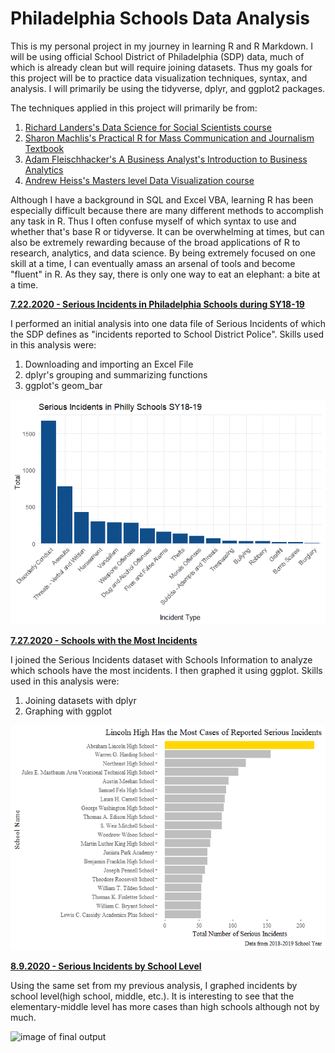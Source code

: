 # Philadelphia Schools Data Analysis

This is my personal project in my journey in learning R and R Markdown. I will be using official School District of Philadelphia (SDP) data, much of which is already clean but will require joining datasets. Thus my goals for this project will be to practice data visualization techniques, syntax, and analysis.
I will primarily be using the tidyverse, dplyr, and ggplot2 packages. 

The techniques applied in this project will primarily be from:

  1. [Richard Landers's Data Science for Social Scientists course](http://datascience.tntlab.org/)
  2. [Sharon Machlis's Practical R for Mass Communication and Journalism Textbook](https://www.routledge.com/Practical-R-for-Mass-Communication-and-Journalism/Machlis/p/book/9781138726918?utm_source=crcpress.com&utm_medium=referral)
  3. [Adam Fleischhacker's A Business Analyst's Introduction to Business Analytics](https://www.causact.com/index.html#welcome)
  4. [Andrew Heiss's Masters level Data Visualization course](https://datavizf18.classes.andrewheiss.com/)

Although I have a background in SQL and Excel VBA, learning R has been especially difficult because there are many different methods to accomplish any task in R. Thus I often confuse myself of which syntax to use and whether that's base R or tidyverse. It can be overwhelming at times, but can also be extremely rewarding because of the broad applications of R to research, analytics, and data science. By being extremely focused on one skill at a time, I can eventually amass an arsenal of tools and become "fluent" in R. As they say, there is only one way to eat an elephant: a bite at a time. 

**[7.22.2020 - Serious Incidents in Philadelphia Schools during SY18-19](https://github.com/itsjustjin/Philly_Schools/blob/master/outputs/serious_incidents.md)**

I performed an initial analysis into one data file of Serious Incidents of which the SDP defines as "incidents reported to School District Police". Skills used in this analysis were:

  1. Downloading and importing an Excel File
  2. dplyr's grouping and summarizing functions
  3. ggplot's geom_bar
  
![image of final output](https://github.com/itsjustjin/Philly_Schools/raw/master/outputs/serious_incidents_files/figure-gfm/Graph%20it-1.png)

**[7.27.2020 - Schools with the Most Incidents](https://github.com/itsjustjin/Philly_Schools/blob/master/outputs/serious_incidents_part2.md)**

I joined the Serious Incidents dataset with Schools Information to analyze which schools have the most incidents. I then graphed it using ggplot. Skills used in this analysis were:

  1. Joining datasets with dplyr
  2. Graphing with ggplot
  
![image of final output](https://github.com/itsjustjin/Philly_Schools/raw/master/outputs/serious_incidents_part2_files/figure-gfm/unnamed-chunk-2-1.png)

**[8.9.2020 - Serious Incidents by School Level](https://github.com/simplyjin/Serious-Incidents-in-Philadelphia-Schools/blob/master/R/serious_incidents_by_level.R)**

Using the same set from my previous analysis, I graphed incidents by school level(high school, middle, etc.). It is interesting to see that the elementary-middle level has more cases than high schools although not by much.

![image of final output](https://github.com/simplyjin/Serious-Incidents-in-Philadelphia-Schools/blob/master/outputs/Plot_by_school_level.png)
